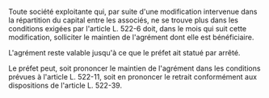   
 Toute société exploitante qui, par suite d'une modification intervenue dans la répartition du capital entre les associés, ne se trouve plus dans les conditions exigées par l'article L. 522-6 doit, dans le mois qui suit cette modification, solliciter le maintien de l'agrément dont elle est bénéficiaire.  

  
 L'agrément reste valable jusqu'à ce que le préfet ait statué par arrêté.  

  
 Le préfet peut, soit prononcer le maintien de l'agrément dans les conditions prévues à l'article L. 522-11, soit en prononcer le retrait conformément aux dispositions de l'article L. 522-39.  
